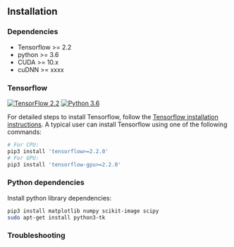## Installation

### Dependencies
- Tensorflow >= 2.2
- python >= 3.6
- CUDA >= 10.x 
- cuDNN >= xxxx

### Tensorflow

[![TensorFlow 2.2](https://img.shields.io/badge/tensorflow-2.2-brightgreen)](https://github.com/tensorflow/tensorflow/releases/tag/v2.2.0)
[![Python 3.6](https://img.shields.io/badge/python-3.6-blue.svg)](https://www.python.org/downloads/release/python-360/)

For detailed steps to install Tensorflow, follow the
[Tensorflow installation instructions](https://www.tensorflow.org/install/). A
typical user can install Tensorflow using one of the following commands:

```bash
# For CPU:
pip3 install 'tensorflow>=2.2.0'
# For GPU:
pip3 install 'tensorflow-gpu>=2.2.0'
```

### Python dependencies

Install python library dependencies:

```bash
pip3 install matplotlib numpy scikit-image scipy
sudo apt-get install python3-tk
```

### Troubleshooting